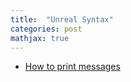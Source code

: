 ```yaml
---
title:  "Unreal Syntax"
categories: post
mathjax: true
---
```


- [How to print messages](https://wiki.unrealengine.com/Logs,_Printing_Messages_To_Yourself_During_Runtime)
